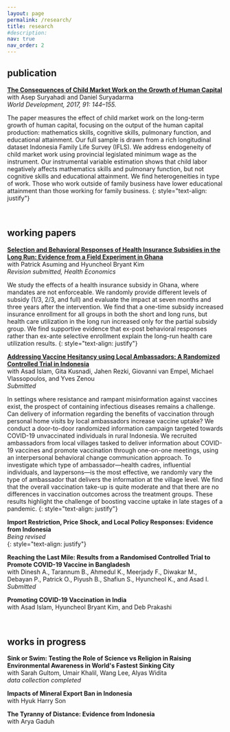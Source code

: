```yaml
---
layout: page
permalink: /research/
title: research
#description: 
nav: true
nav_order: 2
---
```


## publication

**[The Consequences of Child Market Work on the Growth of Human Capital](https://www.sciencedirect.com/science/article/pii/S0305750X15308731?via%3Dihub)** <br> 
with Asep Suryahadi and Daniel Suryadarma <br>
*World Development, 2017, 91: 144–155.* <br>

 The paper measures the effect of child market work on the long-term growth of human capital, focusing on the output of the human capital production: mathematics skills, cognitive skills, pulmonary function, and educational attainment. Our full sample is drawn from a rich longitudinal dataset Indonesia Family Life Survey (IFLS). We address endogeneity of child market work using provincial legislated minimum wage as the instrument. Our instrumental variable estimation shows that child labor negatively affects mathematics skills and pulmonary function, but not cognitive skills and educational attainment. We find heterogeneities in type of work. Those who work outside of family business have lower educational attainment than those working for family business.
 {: style="text-align: justify"}

<br>

## working papers 

**[Selection and Behavioral Responses of Health Insurance Subsidies in the Long Run: Evidence from a Field Experiment in Ghana](/docs/AKS_Ghana_Aug23.pdf)** <br>
with Patrick Asuming and Hyuncheol Bryant Kim <br>
*Revision submitted, Health Economics* <br>

 We study the effects of a health insurance subsidy in Ghana, where mandates are not enforceable. We randomly provide different levels of subsidy (1/3, 2/3, and full) and evaluate the impact at seven months and three years after the intervention. We find that a one-time subsidy increased insurance enrollment for all groups in both the short and long runs, but health care utilization in the long run increased only for the partial subsidy group. We find supportive evidence that ex-post behavioral responses rather than ex-ante selective enrollment explain the long-run health care utilization results. 
 {: style="text-align: justify"}

**[Addressing Vaccine Hesitancy using Local Ambassadors: A Randomized Controlled Trial in Indonesia](/docs/IZA_DP_Vax.pdf)** <br>
with Asad Islam, Gita Kusnadi, Jahen Rezki, Giovanni van Empel, Michael Vlassopoulos, and Yves Zenou <br>
*Submitted* <br>

In settings where resistance and rampant misinformation against vaccines exist, the prospect of containing infectious diseases remains a challenge. Can delivery of information regarding the benefits of vaccination through personal home visits by local ambassadors increase vaccine uptake? We conduct a door-to-door randomized information campaign targeted towards COVID-19 unvaccinated individuals in rural Indonesia. We recruited ambassadors from local villages tasked to deliver information about COVID-19 vaccines and promote vaccination through one-on-one meetings, using an interpersonal behavioral change communication approach. To investigate which type of ambassador—health cadres, influential individuals, and laypersons—is the most effective, we randomly vary the type of ambassador that delivers the information at the village level. We find that the overall vaccination take-up is quite moderate and that there are no differences in vaccination outcomes across the treatment groups. These results highlight the challenge of boosting vaccine uptake in late stages of a pandemic.
 {: style="text-align: justify"}
 
**Import Restriction, Price Shock, and Local Policy Responses: Evidence from Indonesia** <br>
    *Being revised* <br>
 {: style="text-align: justify"}

**Reaching the Last Mile: Results from a Randomised Controlled Trial to Promote COVID-19 Vaccine in Bangladesh** <br>
with Dinesh A., Tarannum B., Ahmedul K., Meerjady F., Diwakar M., Debayan P., Patrick O., Piyush B., Shafiun S., Hyuncheol K., and Asad I. <br>
*Submitted* <br>

**Promoting COVID-19 Vaccination in India** <br>
with Asad Islam, Hyuncheol Bryant Kim, and Deb Prakashi <br>

<br>

## works in progress

**Sink or Swim: Testing the Role of Science vs Religion in Raising Environmental Awareness in World's Fastest Sinking City** <br>
with Sarah Gultom, Umair Khalil, Wang Lee, Alyas Widita <br>
*data collection completed* <br>

**Impacts of Mineral Export Ban in Indonesia** <br>
with Hyuk Harry Son <br>

**The Tyranny of Distance: Evidence from Indonesia** <br>
with Arya Gaduh <br>
